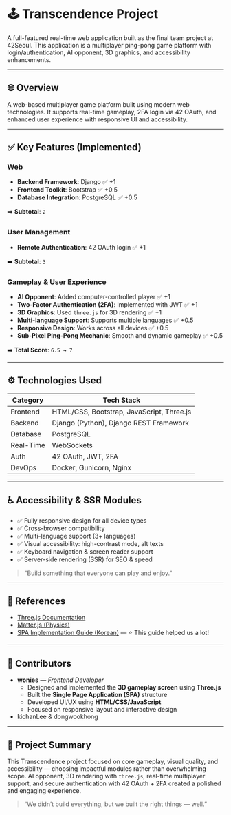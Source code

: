 # 🕹️ Transcendence Project

A full-featured real-time web application built as the final team project at 42Seoul. This application is a multiplayer ping-pong game platform with login/authentication, AI opponent, 3D graphics, and accessibility enhancements.

---

## 🌐 Overview
A web-based multiplayer game platform built using modern web technologies. It supports real-time gameplay, 2FA login via 42 OAuth, and enhanced user experience with responsive UI and accessibility.

---

## ✅ Key Features (Implemented)

### **Web**
- **Backend Framework**: Django ✅ +1
- **Frontend Toolkit**: Bootstrap ✅ +0.5
- **Database Integration**: PostgreSQL ✅ +0.5

➡️ **Subtotal**: `2`

### **User Management**
- **Remote Authentication**: 42 OAuth login ✅ +1

➡️ **Subtotal**: `3`

### **Gameplay & User Experience**
- **AI Opponent**: Added computer-controlled player ✅ +1
- **Two-Factor Authentication (2FA)**: Implemented with JWT ✅ +1
- **3D Graphics**: Used `three.js` for 3D rendering ✅ +1
- **Multi-language Support**: Supports multiple languages ✅ +0.5
- **Responsive Design**: Works across all devices ✅ +0.5
- **Sub-Pixel Ping-Pong Mechanic**: Smooth and dynamic gameplay ✅ +0.5

➡️ **Total Score**: `6.5 → 7`

---

## ⚙️ Technologies Used

| Category | Tech Stack |
|----------|------------|
| Frontend | HTML/CSS, Bootstrap, JavaScript, Three.js |
| Backend | Django (Python), Django REST Framework |
| Database | PostgreSQL |
| Real-Time | WebSockets |
| Auth | 42 OAuth, JWT, 2FA |
| DevOps | Docker, Gunicorn, Nginx |

---

## ♿ Accessibility & SSR Modules
- ✅ Fully responsive design for all device types
- ✅ Cross-browser compatibility
- ✅ Multi-language support (3+ languages)
- ✅ Visual accessibility: high-contrast mode, alt texts
- ✅ Keyboard navigation & screen reader support
- ✅ Server-side rendering (SSR) for SEO & speed

> "Build something that everyone can play and enjoy."

---

## 📌 References
- [Three.js Documentation](https://threejs.org/docs/)
- [Matter.js (Physics)](https://brm.io/matter-js/)
- [SPA Implementation Guide (Korean)](https://gyyeom.tistory.com/137) — ⭐ This guide helped us a lot!

---

## 👥 Contributors
- **wonies** — *Frontend Developer*
  - Designed and implemented the **3D gameplay screen** using **Three.js**
  - Built the **Single Page Application (SPA)** structure
  - Developed UI/UX using **HTML/CSS/JavaScript**
  - Focused on responsive layout and interactive design
- kichanLee & dongwookhong

---

## 🚀 Project Summary
This Transcendence project focused on core gameplay, visual quality, and accessibility — choosing impactful modules rather than overwhelming scope. AI opponent, 3D rendering with `three.js`, real-time multiplayer support, and secure authentication with 42 OAuth + 2FA created a polished and engaging experience.

> “We didn’t build everything, but we built the right things — well.”
